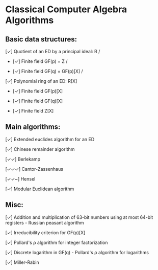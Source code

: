# Classical Computer Algebra Algorithms

## Basic data structures:

[✓] Quotient of an ED by a principal ideal: R / <a>
  
- [✓] Finite field GF(p) = Z / <p> 

- [✓] Finite field GF(q) = GF(p)[X] / <f>

[✓] Polynomial ring of an ED: R[X]

- [✓] Finite field GF(p)[X]

- [✓] Finite field GF(q)[X]

- [✓] Finite field Z[X]

## Main algorithms:

[✓] Extended euclides algorithm for an ED

[✓] Chinese remainder algorithm

[✓✓] Berlekamp 

[✓✓✓] Cantor-Zassenhaus

[✓✓~] Hensel

[✓] Modular Euclidean algorithm

## Misc:

[✓] Addition and multiplication of 63-bit numbers using at most 64-bit registers - Russian peasant algorithm

[✓] Irreducibility criterion for GF(p)[X]

[✓] Pollard's ρ algorithm for integer factorization

[✓] Discrete logarithm in GF(q) - Pollard's ρ algorithm for logarithms

[✓] Miller-Rabin